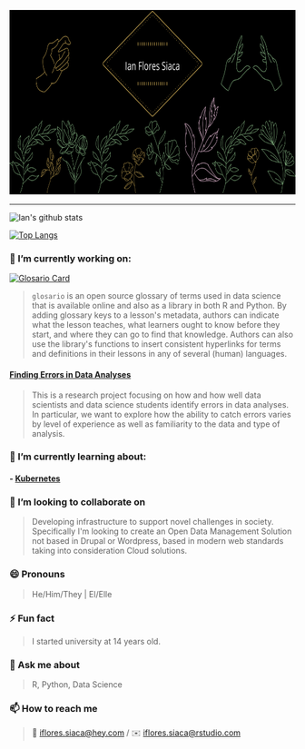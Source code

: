 <!--
## Hola 🇵🇷
**ian-flores/ian-flores** is a ✨ _special_ ✨ repository because its `README.md` (this file) appears on your GitHub profile.
-->


<p align="center">
  <img src="https://raw.githubusercontent.com/ian-flores/ian-flores/master/ian_hero.png" height="325" width="750">
</p>
<hr>

![Ian's github stats](https://github-readme-stats.vercel.app/api?username=ian-flores&theme=bear&show_icons=true)


[![Top Langs](https://github-readme-stats.vercel.app/api/top-langs/?username=ian-flores&langs_count=7&layout=compact&theme=bear&hide=html,css)](https://github.com/anuraghazra/github-readme-stats)

### 🔭 I’m currently working on:

[![Glosario Card](https://github-readme-stats.vercel.app/api/pin/?username=carpentries&repo=glosario&theme=bear)](https://github.com/carpentries/glosario)

> `glosario` is an open source glossary of terms used in data science that is available online and also as a library in both R and Python. By adding glossary keys to a lesson's metadata, authors can indicate what the lesson teaches, what learners ought to know before they start, and where they can go to find that knowledge. Authors can also use the library's functions to insert consistent hyperlinks for terms and definitions in their lessons in any of several (human) languages.

#### [Finding Errors in Data Analyses](https://education.rstudio.com/blog/2020/06/finding-errors-in-data-analyses/)

> This is a research project focusing on how and how well data scientists and data science students identify errors in data analyses. In particular, we want to explore how the ability to catch errors varies by level of experience as well as familiarity to the data and type of analysis. 

### 🌱 I’m currently learning about:

#### - [Kubernetes](https://kubernetes.io/)


### 👯 I’m looking to collaborate on

> Developing infrastructure to support novel challenges in society. Specifically I'm looking to create an Open Data Management Solution not based in Drupal or Wordpress, based in modern web standards taking into consideration Cloud solutions. 

<!--
### 🤔 I’m looking for help with ...
-->

### 😄 Pronouns

> He/Him/They | El/Elle

### ⚡ Fun fact

> I started university at 14 years old.

### 💬 Ask me about

> R, Python, Data Science

### 📫 How to reach me

> 🔏 iflores.siaca@hey.com / ✉️ iflores.siaca@rstudio.com 
